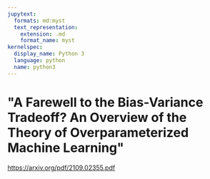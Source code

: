 ```yaml
---
jupytext:
  formats: md:myst
  text_representation:
    extension: .md
    format_name: myst
kernelspec:
  display_name: Python 3
  language: python
  name: python3
---
```


# "A Farewell to the Bias-Variance Tradeoff? An Overview of the Theory of Overparameterized Machine Learning"

https://arxiv.org/pdf/2109.02355.pdf